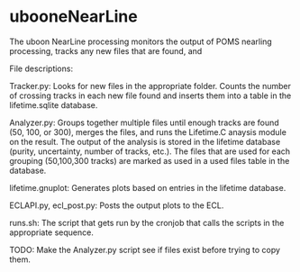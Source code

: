 # ubooneNearLine

The uboon NearLine processing monitors the output of POMS nearling processing, tracks any new files that are found, and 

File descriptions:

Tracker.py:
  Looks for new files in the appropriate folder. Counts the number of crossing tracks in each new file found and inserts them into a table in the lifetime.sqlite database.
  
Analyzer.py:
  Groups together multiple files until enough tracks are found (50, 100, or 300), merges the files, and runs the Lifetime.C anaysis module on the result. The output of the analysis is stored in the lifetime database (purity, uncertainty, number of tracks, etc.). The files that are used for each grouping (50,100,300 tracks) are marked as used in a used files table in the database.
  
lifetime.gnuplot:
  Generates plots based on entries in the lifetime database.
  
ECLAPI.py, ecl_post.py:
  Posts the output plots to the ECL.
  
runs.sh:
  The script that gets run by the cronjob that calls the scripts in the appropriate sequence.


TODO:
  Make the Analyzer.py script see if files exist before trying to copy them.
